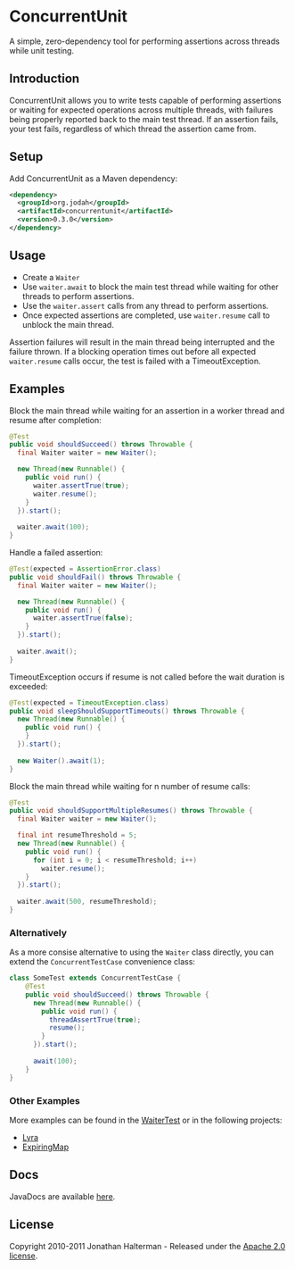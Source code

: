 # ConcurrentUnit

A simple, zero-dependency tool for performing assertions across threads while unit testing.

## Introduction

ConcurrentUnit allows you to write tests capable of performing assertions or waiting for expected operations across multiple threads, with failures being properly reported back to the main test thread. If an assertion fails, your test fails, regardless of which thread the assertion came from.

## Setup

Add ConcurrentUnit as a Maven dependency:

```xml
<dependency>
  <groupId>org.jodah</groupId>
  <artifactId>concurrentunit</artifactId>
  <version>0.3.0</version>
</dependency>
```

## Usage

* Create a `Waiter`
* Use `waiter.await` to block the main test thread while waiting for other threads to perform assertions. 
* Use the `waiter.assert` calls from any thread to perform assertions. 
* Once expected assertions are completed, use `waiter.resume` call to unblock the main thread.

Assertion failures will result in the main thread being interrupted and the failure thrown. If a blocking operation times out before all expected `waiter.resume` calls occur, the test is failed with a TimeoutException.

## Examples

Block the main thread while waiting for an assertion in a worker thread and resume after completion:

```java
@Test
public void shouldSucceed() throws Throwable {
  final Waiter waiter = new Waiter();

  new Thread(new Runnable() {
    public void run() {
      waiter.assertTrue(true);
      waiter.resume();
    }
  }).start();
  
  waiter.await(100);
}
```

Handle a failed assertion:

```java
@Test(expected = AssertionError.class)
public void shouldFail() throws Throwable {
  final Waiter waiter = new Waiter();

  new Thread(new Runnable() {
    public void run() {
      waiter.assertTrue(false);
    }
  }).start();
  
  waiter.await();
}
```

TimeoutException occurs if resume is not called before the wait duration is exceeded:

```java
@Test(expected = TimeoutException.class)
public void sleepShouldSupportTimeouts() throws Throwable {
  new Thread(new Runnable() {
    public void run() {
    }
  }).start();
  
  new Waiter().await(1);
}
```

Block the main thread while waiting for n number of resume calls:

```java
@Test
public void shouldSupportMultipleResumes() throws Throwable {
  final Waiter waiter = new Waiter();

  final int resumeThreshold = 5;
  new Thread(new Runnable() {
    public void run() {
      for (int i = 0; i < resumeThreshold; i++)
        waiter.resume();
    }
  }).start();
  
  waiter.await(500, resumeThreshold);
}
```

### Alternatively

As a more consise alternative to using the `Waiter` class directly, you can extend the `ConcurrentTestCase` convenience class:

```java
class SomeTest extends ConcurrentTestCase {
	@Test
	public void shouldSucceed() throws Throwable {
	  new Thread(new Runnable() {
	    public void run() {
	      threadAssertTrue(true);
	      resume();
	    }
	  }).start();
	  
	  await(100);
	}
}
```

### Other Examples

More examples can be found in the [WaiterTest](https://github.com/jhalterman/concurrentunit/blob/master/src/test/java/org/jodah/concurrentunit/WaiterTest.java) or in the following projects:

* [Lyra](https://github.com/jhalterman/lyra/tree/master/src/test/java/net/jodah/lyra/internal/util/concurrent)
* [ExpiringMap](https://github.com/jhalterman/expiringmap/blob/master/src/test/java/org/jodah/expiringmap/ExpiringMapTest.java)

## Docs

JavaDocs are available [here](https://jhalterman.github.com/concurrentunit/javadoc).

## License

Copyright 2010-2011 Jonathan Halterman - Released under the [Apache 2.0 license](http://www.apache.org/licenses/LICENSE-2.0.html).
